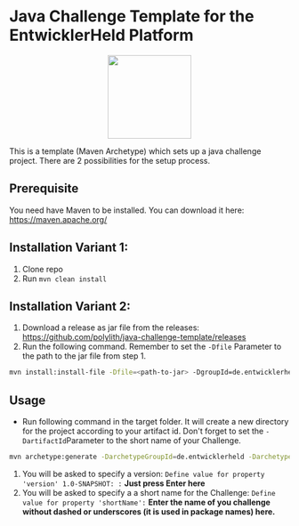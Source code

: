 # Java Challenge Template for the EntwicklerHeld Platform
<p align="center"> 
<img src="https://platform.entwicklerheld.de/assets/img/plumplori-gray-shirt.png" height=150>
</p>
This is a template (Maven Archetype) which sets up a java challenge project. There are 2 possibilities for the setup process.



## Prerequisite
You need have Maven to be installed. You can download it here: https://maven.apache.org/ 

## Installation Variant 1:
1. Clone repo
1. Run `mvn clean install`

## Installation Variant 2:
1. Download a release as jar file from the releases: https://github.com/polylith/java-challenge-template/releases 
1. Run the following command. Remember to set the `-Dfile` Parameter to the path to the jar file from step 1.
```bash
mvn install:install-file -Dfile=<path-to-jar> -DgroupId=de.entwicklerheld -DartifactId=java-challenge-template -Dversion=1.0-SNAPSHOT -Dpackaging=jar
```

## Usage
* Run following command in the target folder. It will create a new directory for the project according to your artifact id. Don't forget to set the `-DartifactId`Parameter to the short name of your Challenge.
```bash
mvn archetype:generate -DarchetypeGroupId=de.entwicklerheld -DarchetypeArtifactId=java-challenge-template -DarchetypeVersion=1.0-SNAPSHOT -DgroupId=de.entwicklerheld -DartifactId=<name-of-your-challenge>
```
1. You will be asked to specify a version: `Define value for property 'version' 1.0-SNAPSHOT: :` **Just press Enter here**
1. You will be asked to specify a a short name for the Challenge: `Define value for property 'shortName':` **Enter the name of you challenge without dashed or underscores (it is used in package names) here.**
